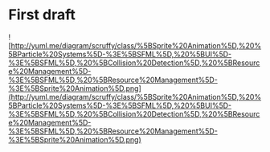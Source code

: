 # First draft #

![http://yuml.me/diagram/scruffy/class/%5BSprite%20Animation%5D,%20%5BParticle%20Systems%5D-%3E%5BSFML%5D,%20%5BUI%5D-%3E%5BSFML%5D,%20%5BCollision%20Detection%5D,%20%5BResource%20Management%5D-%3E%5BSFML%5D,%20%5BResource%20Management%5D-%3E%5BSprite%20Animation%5D.png](http://yuml.me/diagram/scruffy/class/%5BSprite%20Animation%5D,%20%5BParticle%20Systems%5D-%3E%5BSFML%5D,%20%5BUI%5D-%3E%5BSFML%5D,%20%5BCollision%20Detection%5D,%20%5BResource%20Management%5D-%3E%5BSFML%5D,%20%5BResource%20Management%5D-%3E%5BSprite%20Animation%5D.png)
